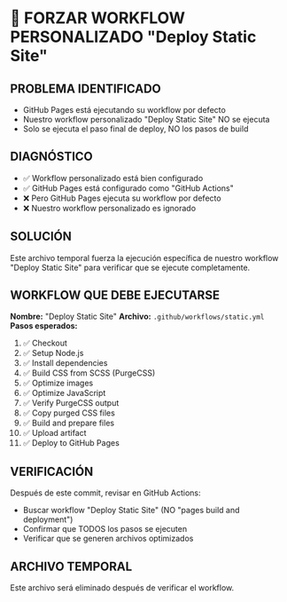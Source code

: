 # 🚨 FORZAR WORKFLOW PERSONALIZADO "Deploy Static Site"

## PROBLEMA IDENTIFICADO
- GitHub Pages está ejecutando su workflow por defecto
- Nuestro workflow personalizado "Deploy Static Site" NO se ejecuta
- Solo se ejecuta el paso final de deploy, NO los pasos de build

## DIAGNÓSTICO
- ✅ Workflow personalizado está bien configurado
- ✅ GitHub Pages está configurado como "GitHub Actions"
- ❌ Pero GitHub Pages ejecuta su workflow por defecto
- ❌ Nuestro workflow personalizado es ignorado

## SOLUCIÓN
Este archivo temporal fuerza la ejecución específica de nuestro workflow
"Deploy Static Site" para verificar que se ejecute completamente.

## WORKFLOW QUE DEBE EJECUTARSE
**Nombre:** "Deploy Static Site"
**Archivo:** `.github/workflows/static.yml`
**Pasos esperados:**
1. ✅ Checkout
2. ✅ Setup Node.js  
3. ✅ Install dependencies
4. ✅ Build CSS from SCSS (PurgeCSS)
5. ✅ Optimize images
6. ✅ Optimize JavaScript
7. ✅ Verify PurgeCSS output
8. ✅ Copy purged CSS files
9. ✅ Build and prepare files
10. ✅ Upload artifact
11. ✅ Deploy to GitHub Pages

## VERIFICACIÓN
Después de este commit, revisar en GitHub Actions:
- Buscar workflow "Deploy Static Site" (NO "pages build and deployment")
- Confirmar que TODOS los pasos se ejecuten
- Verificar que se generen archivos optimizados

## ARCHIVO TEMPORAL
Este archivo será eliminado después de verificar el workflow.

